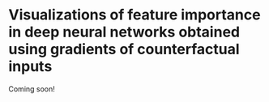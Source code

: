 # Visualizations of feature importance in deep neural networks obtained using gradients of counterfactual inputs
Coming soon!
